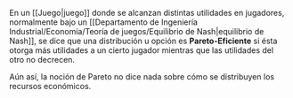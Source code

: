 
En un [[Juego|juego]] donde se alcanzan distintas utilidades en jugadores, normalmente bajo un [[Departamento de Ingeniería Industrial/Economía/Teoría de juegos/Equilibrio de Nash|equilibrio de Nash]], se dice que una distribución u opción es **Pareto-Eficiente** si ésta otorga más utilidades a un cierto jugador mientras que las utilidades del otro no decrecen. 

Aún así, la noción de Pareto no dice nada sobre cómo se distribuyen los recursos económicos.